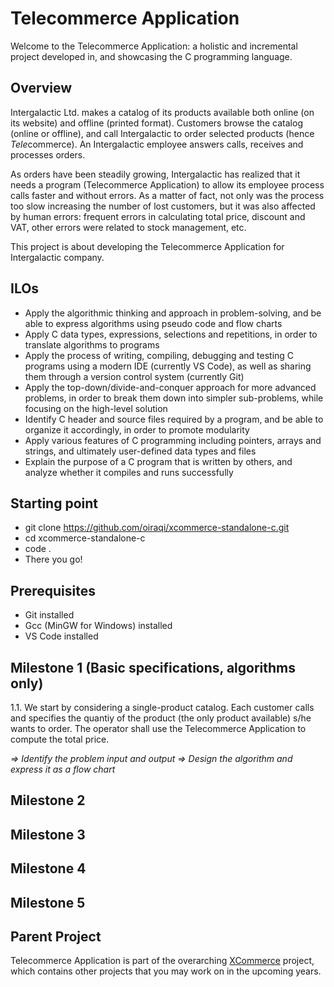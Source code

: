 # Telecommerce Application
Welcome to the Telecommerce Application: a holistic and incremental project developed in, and showcasing the C programming language.

## Overview
Intergalactic Ltd. makes a catalog of its products available both online (on its website) and offline (printed format). Customers browse the catalog (online or offline), and call Intergalactic to order selected products (hence *Tele*commerce). An Intergalactic employee answers calls, receives and processes orders.

As orders have been steadily growing, Intergalactic has realized that it needs a program (Telecommerce Application) to allow its employee process calls faster and without errors. As a matter of fact, not only was the process too slow increasing the number of lost customers, but it was also affected by human errors: frequent errors in calculating total price, discount and VAT, other errors were related to stock management, etc.

This project is about developing the Telecommerce Application for Intergalactic company.

## ILOs
- Apply the algorithmic thinking and approach in problem-solving, and be able to express algorithms using pseudo code and flow charts
- Apply C data types, expressions, selections and repetitions, in order to translate algorithms to programs
- Apply the process of writing, compiling, debugging and testing C programs using a modern IDE (currently VS Code), as well as sharing them through a version control system (currently Git)
- Apply the top-down/divide-and-conquer approach for more advanced problems, in order to break them down into simpler sub-problems, while focusing on the high-level solution
- Identify C header and source files required by a program, and be able to organize it accordingly, in order to promote modularity
- Apply various features of C programming including pointers, arrays and strings, and ultimately user-defined data types and files
- Explain the purpose of a C program that is written by others, and analyze whether it compiles and runs successfully

## Starting point
- git clone https://github.com/oiraqi/xcommerce-standalone-c.git
- cd xcommerce-standalone-c
- code .
- There you go!

## Prerequisites
- Git installed
- Gcc (MinGW for Windows) installed
- VS Code installed

## Milestone 1 (Basic specifications, algorithms only)
1.1. We start by considering a single-product catalog. Each customer calls and specifies the quantiy of the product (the only product available) s/he wants to order. The operator shall use the Telecommerce Application to compute the total price.

*=> Identify the problem input and output*
*=> Design the algorithm and express it as a flow chart*

## Milestone 2

## Milestone 3

## Milestone 4

## Milestone 5 

## Parent Project
Telecommerce Application is part of the overarching [XCommerce](https://github.com/oiraqi/xcommerce) project, which contains other projects that you may work on in the upcoming years.
